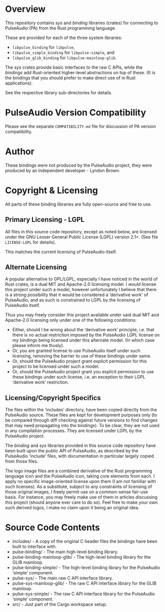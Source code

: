 Overview
========

This repository contains *sys* and *binding* libraries (crates) for connecting to PulseAudio (PA)
from the Rust programming language.

These are provided for each of the three system libraries:
 * `libpulse_binding` for `libpulse`,
 * `libpulse_simple_binding` for `libpulse-simple`, and
 * `libpulse_glib_binding` for `libpulse-mainloop-glib`.

The *sys* crates provide basic interfaces to the raw C APIs, while the *bindings* add Rust-oriented
higher-level abstractions on top of these. (It is the bindings that you should prefer to make direct
use of in Rust applications).

See the respective library sub-directories for details.

PulseAudio Version Compatibility
================================

Please see the separate `COMPATIBILITY.md` file for discussion of PA version compatibility.

Author
======

These bindings were not produced by the PulseAudio project, they were produced by an independent
developer - Lyndon Brown.

Copyright & Licensing
=====================

All parts of these binding libraries are fully open-source and free to use.

## Primary Licensing - LGPL

All files in this source code repository, except as noted below, are licensed under the GNU Lesser
General Public License (LGPL) version 2.1+. (See file `LICENSE-LGPL` for details).

This matches the current licensing of PulseAudio itself.

## Alternate Licensing

A popular alternative to GPL/LGPL, especially I have noticed in the world of Rust crates, is a dual
MIT and Apache-2.0 licensing model. I *would* license this project under such a model, however
unfortunately I believe that there is a strong possibility that it would be considered a ‘derivative
work’ of PulseAudio, and as such is constrained to LGPL by the licensing of PulseAudio itself.

Thus you may freely consider this project available under said dual MIT and Apache-2.0 licensing
only under one of the following conditions:
 - Either, should I be wrong about the ‘derivative work’ principle, i.e. that there is no actual
   restriction imposed by the PulseAudio LGPL license on my bindings being licensed under this
   alternate model. (In which case please inform me thusly).
 - Or, you are granted license to use PulseAudio itself under such licensing, removing the barrier
   to use of these bindings under same.
 - Or, should the PulseAudio project grant explicit permission for this project to be licensed under
   such a model.
 - Or, should the PulseAudio project grant you explicit permission to use these bindings under such
   license, i.e. an exception to their LGPL ‘derivative work’ restriction.

## Licensing/Copyright Specifics

The files within the ‘includes’ directory, have been copied directly from the PulseAudio source.
These files are kept for development purposes only (to be compared through diff checking against
future versions to find changes that may need propagating into the bindings). To be clear, they are
not used in any compilation processes. They are licensed under LGPL by the PulseAudio project.

The *binding* and *sys* libraries provided in this source code repository have been built upon the
public API of PulseAudio, as described by the PulseAudio ‘include’ files, with documentation in
particular largely copied from those files.

The logo image files are a combined derivative of the Rust programming language icon and the
PulseAudio icon, taking core elements from each. I apply no specific image-oriented license upon
them (I am not familiar with such licenses). As a substitute, subject to any constraints of
licensing of those original images, I freely permit use on a common-sense fair-use basis. For
instance, you may freely make use of them in articles discussing this project (should anyone ever
care to do so). Feel free to make your own such derived logos, I make no claim upon it being an
original idea.

Source Code Contents
====================

 - includes/                    - A copy of the original C header files the bindings have been built
                                  to interface with.
 - pulse-binding/               - The main high-level binding library.
 - pulse-binding-mainloop-glib/ - The high-level binding library for the GLIB mainloop.
 - pulse-binding-simple/        - The high-level binding library for the PulseAudio ‘simple’
                                  component.
 - pulse-sys/                   - The main raw C API interface library.
 - pulse-sys-mainloop-glib/     - The raw C API interface library for the GLIB mainloop.
 - pulse-sys-simple/            - The raw C API interface library for the PulseAudio ‘simple’
                                  component.
 - src/                         - Just part of the Cargo workspace setup.
